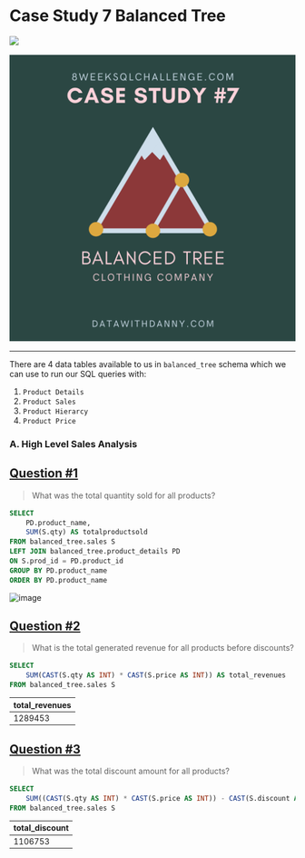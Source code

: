 # Case Study 7 Balanced Tree

<img src='https://img.shields.io/badge/Microsoft%20SQL%20Server-CC2927?style=for-the-badge&logo=microsoft%20sql%20server&logoColor=white)'/>

![image](https://github.com/Shailesh-python/Case-Study-7/blob/main/Case%20Study%207.png)

---

There are 4 data tables available to us in `balanced_tree` schema which we can use to run our SQL queries with:

1. `Product Details`
2. `Product Sales`
3. `Product Hierarcy`
4. `Product Price`

### A. High Level Sales Analysis

## [Question #1](#case-study-questions)
> What was the total quantity sold for all products?
```SQL
SELECT
	PD.product_name,
	SUM(S.qty) AS totalproductsold
FROM balanced_tree.sales S
LEFT JOIN balanced_tree.product_details PD
ON S.prod_id = PD.product_id
GROUP BY PD.product_name
ORDER BY PD.product_name
```
![image](https://user-images.githubusercontent.com/81180156/192161046-1526d22d-d102-492b-972c-e1f8c984c4c2.png)

## [Question #2](#case-study-questions)
> What is the total generated revenue for all products before discounts?
```SQL
SELECT
	SUM(CAST(S.qty AS INT) * CAST(S.price AS INT)) AS total_revenues
FROM balanced_tree.sales S
```
|total_revenues |
|---------------|
|1289453        |

## [Question #3](#case-study-questions)
> What was the total discount amount for all products?
```SQL
SELECT
	SUM((CAST(S.qty AS INT) * CAST(S.price AS INT)) - CAST(S.discount AS INT)) AS total_discount
FROM balanced_tree.sales S
```
|total_discount |
|---------------|
|1106753        |
